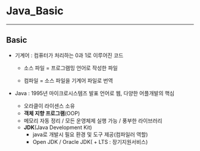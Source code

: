 # Java_Basic

---



## Basic

- 기계어 : 컴퓨터가 처리하는 0과 1로 이루어진 코드

  - 소스 파일 = 프로그램밍 언어로 작성한 파일

  - 컴파일 = 소스 파일을 기계어 파일로 번역

- Java : 1995년 마이크로시스템즈 발표 언어로 웹, 다양한 어플개발의 핵심
  - 오라클이 라이센스 소유
  - **객체 지향 프로그램**(OOP)
  - 메모리 자동 정리 / 모든 운영체제 실행 가능 / 풍부한 라이브러리
  - **JDK**(Java Development Kit)
    - java로 개발시 필요 환경 및 도구 제공(컴파일러 역할)
    - Open JDK / Oracle JDK( + LTS : 장기지원서비스)









  